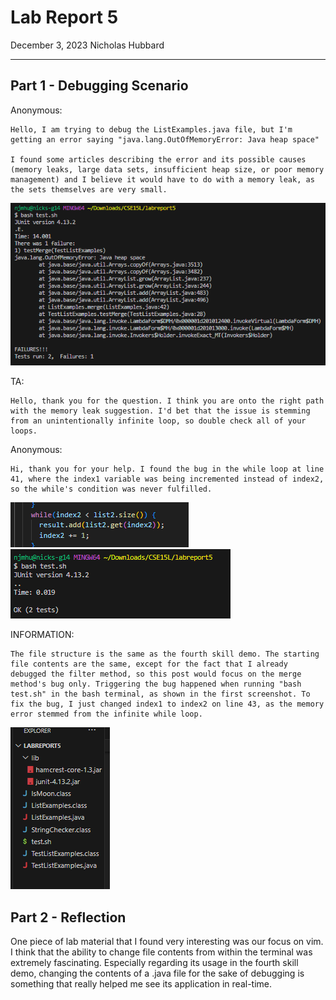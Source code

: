 # __Lab Report 5__
December 3, 2023
Nicholas Hubbard

------------
## Part 1 - Debugging Scenario  
Anonymous:  
~~~
Hello, I am trying to debug the ListExamples.java file, but I'm getting an error saying "java.lang.OutOfMemoryError: Java heap space"  

I found some articles describing the error and its possible causes (memory leaks, large data sets, insufficient heap size, or poor memory management) and I believe it would have to do with a memory leak, as the sets themselves are very small.
~~~
![s1](s1.png)  


TA:  
~~~
Hello, thank you for the question. I think you are onto the right path with the memory leak suggestion. I'd bet that the issue is stemming from an unintentionally infinite loop, so double check all of your loops.  
~~~

Anonymous:  
~~~
Hi, thank you for your help. I found the bug in the while loop at line 41, where the index1 variable was being incremented instead of index2, so the while's condition was never fulfilled.  
~~~
![s2](s2.png)  
![s3](s3.png)  

INFORMATION:  
~~~
The file structure is the same as the fourth skill demo. The starting file contents are the same, except for the fact that I already debugged the filter method, so this post would focus on the merge method's bug only. Triggering the bug happened when running "bash test.sh" in the bash terminal, as shown in the first screenshot. To fix the bug, I just changed index1 to index2 on line 43, as the memory error stemmed from the infinite while loop.
~~~
![s4](s4.png)

## Part 2 - Reflection
One piece of lab material that I found very interesting was our focus on vim. I think that the ability to change file contents from within the terminal was extremely fascinating. Especially regarding its usage in the fourth skill demo, changing the contents of a .java file for the sake of debugging is something that really helped me see its application in real-time.
